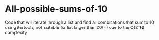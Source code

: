 # All-possible-sums-of-10
Code that will iterate through a list and find all combinations that sum to 10 using itertools, not suitable for list larger than 20(+) due to the O(2^N) complexity
